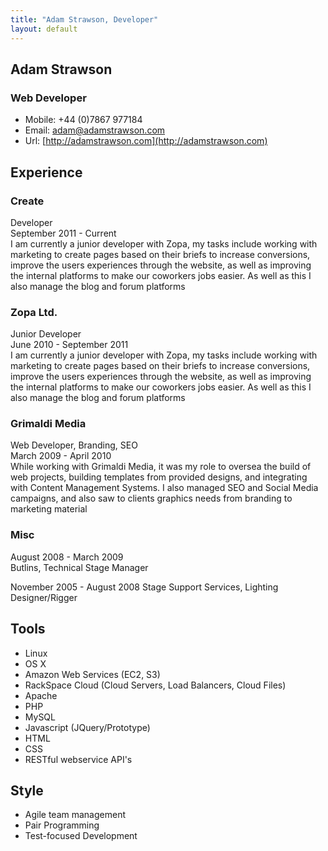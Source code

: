 ```yaml
---
title: "Adam Strawson, Developer"
layout: default
---
```


## Adam Strawson
### Web Developer

* Mobile: +44 (0)7867 977184
* Email: adam@adamstrawson.com
* Url: [http://adamstrawson.com](http://adamstrawson.com)

## Experience

### Create
Developer  
September 2011 - Current  
I am currently a junior developer with Zopa, my tasks include working with marketing to create pages based on their briefs to increase conversions, improve the users experiences 
through the website, as well as improving the internal platforms to make our coworkers jobs easier. As well as this I also manage the blog and forum platforms

### Zopa Ltd.
Junior Developer  
June 2010 - September 2011  
I am currently a junior developer with Zopa, my tasks include working with marketing to create pages based on their briefs to increase conversions, improve the users experiences 
through the website, as well as improving the internal platforms to make our coworkers jobs easier. As well as this I also manage the blog and forum platforms

### Grimaldi Media
Web Developer, Branding, SEO  
March 2009 - April 2010  
While working with Grimaldi Media, it was my role to oversea the build of web projects, building templates from provided designs, and integrating with Content Management 
Systems. I also managed SEO and Social Media campaigns, and also saw to clients graphics needs from branding to marketing material

### Misc
August 2008 - March 2009  
Butlins, Technical Stage Manager

November 2005 - August 2008
Stage Support Services, Lighting Designer/Rigger

## Tools
* Linux
* OS X
* Amazon Web Services (EC2, S3)
* RackSpace Cloud (Cloud Servers, Load Balancers, Cloud Files)
* Apache
* PHP
* MySQL
* Javascript (JQuery/Prototype)
* HTML
* CSS
* RESTful webservice API's

## Style
* Agile team management
* Pair Programming
* Test-focused Development